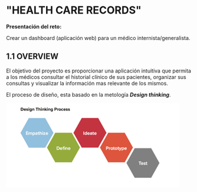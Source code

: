 # "HEALTH CARE RECORDS"

**Presentación del reto:**

Crear un dashboard (aplicación web) para un médico internista/generalista.

## 1.1 OVERVIEW

El objetivo del proyecto es proporcionar una aplicación intuitiva que permita a los médicos consultar el historial clínico de sus pacientes, organizar sus consultas y visualizar la información mas relevante de los mismos.

El proceso de diseño, esta basado en la metología ***Design thinking***.

![img](assets/images/Design-Thinking-Graphic.png)

